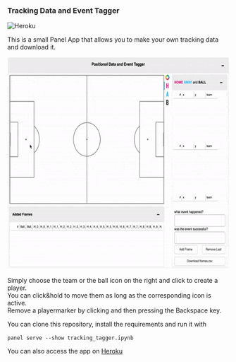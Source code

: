 <H3> Tracking Data and Event Tagger </H3>

![Heroku](http://heroku-badge.herokuapp.com/?app=tracking-tagger&style=flat&svg=1)

This is a small Panel App that allows you to make your own tracking data and download it.  

<img src="static/tracking_tagger.gif" width="640" height="480" />

Simply choose the team or the ball icon on the right and click to create a player.  
You can click&hold to move them as long as the corresponding icon is active.  
Remove a playermarker by clicking and then pressing the Backspace key.  

You can clone this repository, install the requirements and run it with  
```
panel serve --show tracking_tagger.ipynb
```

You can also access the app on [Heroku](https://tracking-tagger.herokuapp.com/)
